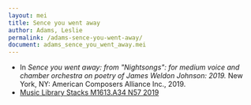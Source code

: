 ```yaml
---
layout: mei
title: Sence you went away
author: Adams, Leslie
permalink: /adams-sence-you-went-away/
document: adams_sence_you_went_away.mei
---
```


- In *Sence you went away: from "Nightsongs": for medium voice and chamber orchestra on poetry of James Weldon Johnson: 2019.* New York, NY: American Composers Alliance Inc., 2019.
- <a href="https://tufts.primo.exlibrisgroup.com/permalink/01TUN_INST/1kc9gia/alma991018166648303851" target="_blank">Music Library Stacks M1613.A34 N57 2019</a>
